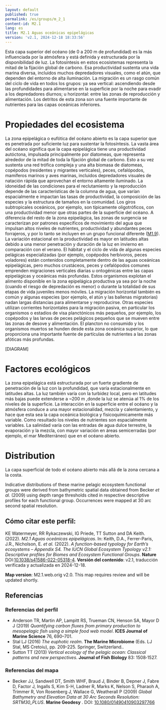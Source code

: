 ```yaml
---
layout: default
published: true
permalink: /es/groups/m_2_1
content-id: M2.1
lang: es
title: M2.1 Aguas oceánicas epipelágicas
version: 'v2.1, 2024-12-18 18:33:56'
---
```


Esta capa superior del océano (de 0 a 200 m de profundidad) es la más influenciada por la atmósfera y está definida y estructurada por la disponibilidad de luz. La fotosíntesis en estos ecosistemas representa la mitad de la fijación global de carbono. Esa productividad sustenta una vida marina diversa, incluidos muchos depredadores visuales, como el atún, que dependen del entorno de alta iluminación. La migración es un rasgo común del ciclo de vida en todos los grupos: ya sea vertical: ascendiendo desde las profundidades para alimentarse en la superficie por la noche para evadir a los depredadores diurnos; u horizontal: entre las zonas de reproducción y alimentación. Los detritos de esta zona son una fuente importante de nutrientes para las capas oceánicas inferiores.

# Propiedades del ecosistema
 
La zona epipelágica o eufótica del océano abierto es la capa superior que es penetrada por suficiente luz para sustentar la fotosíntesis. La vasta área del océano significa que la capa epipelágica tiene una productividad autóctona, impulsada principalmente por diatomeas, que representa alrededor de la mitad de toda la fijación global de carbono. Esto a su vez sustenta una red trófica compleja y una alta biomasa de diatomeas, copépodos (residentes y migrantes verticales), peces, cefalópodos, mamíferos marinos y aves marinas, incluidos depredadores visuales de natación rápida que aprovechan el entorno altamente iluminado. La idoneidad de las condiciones para el reclutamiento y la reproducción depende de las características de la columna de agua, que varían espacialmente e impactan las tasas de productividad, la composición de las especies y la estructura de tamaños en la comunidad. Los giros subtropicales oceánicos, por ejemplo, son típicamente oligotróficos, con una productividad menor que otras partes de la superficie del océano. A diferencia del resto de la zona epipelágica, las zonas de surgencia se caracterizan por patrones específicos de movimiento del agua que impulsan altos niveles de nutrientes, productividad y abundantes peces forrajeros, y por lo tanto se incluyen en un grupo funcional diferente ([M1.9](/explore/groups/M1.9)). La variación estacional en la productividad es mayor en latitudes altas debido a una menor penetración y duración de la luz en invierno en comparación con el verano. El hábitat y el ciclo de vida de algunas especies pelágicas especializadas (por ejemplo, copépodos herbívoros, peces voladores) están contenidos completamente dentro de las aguas oceánicas epipelágicas, pero muchos crustáceos, peces y cefalópodos comunes emprenden migraciones verticales diarias u ontogénicas entre las capas epipelágicas y oceánicas más profundas. Estos organismos explotan el alimento disponible en la zona epipelágica productiva ya sea por la noche (cuando el riesgo de depredación es menor) o durante la totalidad de sus etapas de vida juveniles menos móviles. La migración horizontal también es común y algunas especies (por ejemplo, el atún y las ballenas migratorias) nadan largas distancias para alimentarse y reproducirse. Otras especies utilizan corrientes horizontales para la migración pasiva, en particular los organismos o estadios de visa planctónicos más pequeños, por ejemplo, los copépodos y las larvas de peces pelágicos pequeños que se mueven entre las zonas de desove y alimentación. El plancton no consumido y los organismos muertos se hunden desde esta zona oceánica superior, lo que proporciona una importante fuente de partículas de nutrientes a las zonas afóticas más profundas.

[DIAGRAM]

# Factores ecológicos
 
La zona epipelágica está estructurada por un fuerte gradiente de penetración de la luz con la profundidad, que varía estacionalmente en latitudes altas. La luz también varía con la turbidez local, pero en latitudes más bajas puede extenderse a ~200 m ,donde la luz se atenúa al 1% de los niveles de la superficie. La interacción en la superficie entre el océano y la atmósfera conduce a una mayor estacionalidad, mezcla y calentamiento, y hace que esta sea la capa oceánica biológica y fisicoquímicamente más variable. Como resultado los niveles de nutrientes son espacialmente variables. La salinidad varía con las entradas de agua dulce terrestre, la evaporación y la mezcla, con mayor variación en áreas semicerradas (por ejemplo, el mar Mediterráneo) que en el océano abierto.
 
# Distribution
 
La capa superficial de todo el océano abierto más allá de la zona cercana a la costa.

Indicative distributions of these marine pelagic ecosystem functional groups were derived from bathymetric spatial data obtained from Becker _et al._ (2009) using depth range thresholds cited in respective descriptive profiles for each functional group. Occurrences were mapped at 30 arc second spatial resolution.

## Cómo citar este perfil:

KE Watermeyer, RR Rykaczewski, IG Priede, TT Sutton and DA Keith. (2022). *M2.1 Aguas oceánicas epipelágicas*. In: Keith, D.A., Ferrer-Paris, J.R., Nicholson, E. *et al.* (2022). *A function-based typology for Earth’s ecosystems – Appendix S4. The IUCN Global Ecosystem Typology v2.1: Descriptive profiles for Biomes and Ecosystem Functional Groups*. **Nature** DOI:[10.1038/s41586-022-05318-4](https://doi.org/10.1038/s41586-022-05318-4).
**Versión del contenido**: v2.1, traducción verificada y actualizada en 2024-12-18.

**Map version**: M2.1.web.orig v2.0. This map requires review and will be updated shortly.

## Referencias

### Referencias del perfil
* Anderson TR, Martin AP, Lampitt RS, Trueman CN, Henson SA, Mayor D J (2019) *Quantifying carbon fluxes from primary production to mesopelagic fish using a simple food web model*. **ICES Journal of Marine Science** 76, 690–701.
* Stal LJ  (2016) *The euphotic realm*. **The Marine Microbiome** (Eds. LJ Stal, MS Cretoiu), pp. 209-225. Springer, Switzerland..
* Sutton TT  (2013) *Vertical ecology of the pelagic ocean: Classical patterns and new perspectives*. **Journal of Fish Biology** 83: 1508‐1527.

### Referencias del mapa
* Becker JJ, Sandwell DT, Smith WHF, Braud J, Binder B, Depner J, Fabre D, Factor J, Ingalls S, Kim S-H, Ladner R, Marks K, Nelson S, Pharaoh A, Trimmer R, Von Rosenberg J, Wallace G, Weatherall P  (2009) *Global Bathymetry and Elevation Data at 30 Arc Seconds Resolution: SRTM30_PLUS*. **Marine Geodesy** . DOI: [10.1080/01490410903297766](http://doi.org/10.1080/01490410903297766)

